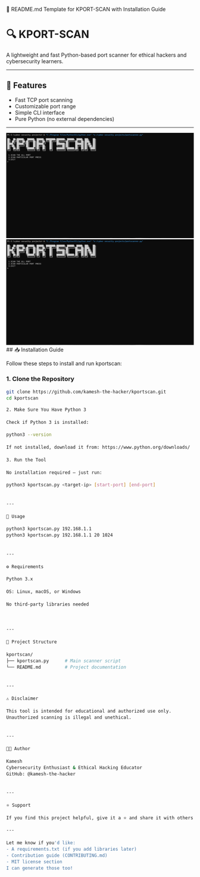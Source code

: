 🧾 README.md Template for KPORT-SCAN with Installation Guide

# 🔍 KPORT-SCAN

A lightweight and fast Python-based port scanner for ethical hackers and cybersecurity learners.

---

## 📌 Features

- Fast TCP port scanning
- Customizable port range
- Simple CLI interface
- Pure Python (no external dependencies)

---
<img src="https://github.com/Kamesh-the-hacker/kport-scan/blob/main/1.png" alt="kport-scan in action" width="600" />
<img src="https://github.com/Kamesh-the-hacker/kport-scan/blob/main/1.png" alt="kport-scan in action" width="600" />
## 📥 Installation Guide

Follow these steps to install and run kportscan:

### 1. Clone the Repository

```bash
git clone https://github.com/kamesh-the-hacker/kportscan.git
cd kportscan
```
```bash
2. Make Sure You Have Python 3

Check if Python 3 is installed:

python3 --version

If not installed, download it from: https://www.python.org/downloads/

3. Run the Tool

No installation required — just run:

python3 kportscan.py <target-ip> [start-port] [end-port]


---

🚀 Usage

python3 kportscan.py 192.168.1.1
python3 kportscan.py 192.168.1.1 20 1024


---

⚙ Requirements

Python 3.x

OS: Linux, macOS, or Windows

No third-party libraries needed



---

📁 Project Structure

kportscan/
├── kportscan.py      # Main scanner script
└── README.md         # Project documentation


---

⚠ Disclaimer

This tool is intended for educational and authorized use only.
Unauthorized scanning is illegal and unethical.


---

👨‍💻 Author

Kamesh
Cybersecurity Enthusiast & Ethical Hacking Educator
GitHub: @kamesh-the-hacker


---

⭐ Support

If you find this project helpful, give it a ⭐ and share it with others!

---

Let me know if you'd like:
- A requirements.txt (if you add libraries later)
- Contribution guide (CONTRIBUTING.md)
- MIT license section  
I can generate those too!
